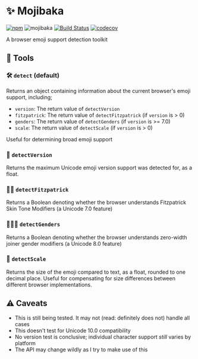 # ✨ Mojibaka
[![npm](https://img.shields.io/npm/v/mojibaka.svg?maxAge=2592000)](https://www.npmjs.com/package/mojibaka) ![mojibaka](https://img.shields.io/npm/l/mojibaka.svg?maxAge=2592000)  [![Build Status](https://travis-ci.org/ticky/mojibaka.svg?branch=master)](https://travis-ci.org/ticky/mojibaka) [![codecov](https://codecov.io/gh/ticky/mojibaka/branch/master/graph/badge.svg)](https://codecov.io/gh/ticky/mojibaka)

A browser emoji support detection toolkit

## 🔨 Tools

### 🛠 `detect` (default)

Returns an object containing information about the current browser's emoji support, including;

* `version`: The return value of `detectVersion`
* `fitzpatrick`: The return value of `detectFitzpatrick` (if `version` is > 0)
* `genders`: The return value of `detectGenders` (if `version` is >= 7.0)
* `scale`: The return value of `detectScale` (if `version` is > 0)

Useful for determining broad emoji support

### 🔎 `detectVersion`

Returns the maximum Unicode emoji version support was detected for, as a float.

### 🕵🏽 `detectFitzpatrick`

Returns a Boolean denoting whether the browser understands Fitzpatrick Skin Tone Modifiers (a Unicode 7.0 feature)

### 🕵🏻‍♀️ `detectGenders`

Returns a Boolean denoting whether the browser understands zero-width joiner gender modifiers (a Unicode 8.0 feature)

### 📏 `detectScale`

Returns the size of the emoji compared to text, as a float, rounded to one decimal place. Useful for compensating for size differences between different browser implementations.

## ⚠️ Caveats

* This is still being tested. It may not (read: definitely does not) handle all cases
* This doesn't test for Unicode 10.0 compatibility
* No version test is conclusive; individual character support _still_ varies by platform
* The API may change wildly as I try to make use of this
